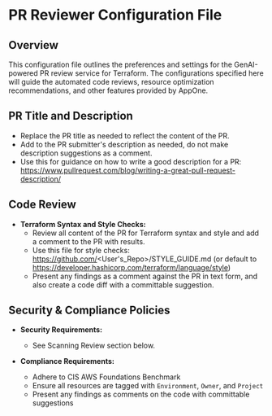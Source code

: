 # PR Reviewer Configuration File

## Overview
This configuration file outlines the preferences and settings for the GenAI-powered PR review service for Terraform. The configurations specified here will guide the automated code reviews, resource optimization recommendations, and other features provided by AppOne.

## PR Title and Description
  - Replace the PR title as needed to reflect the content of the PR.
  - Add to the PR submitter's description as needed, do not make description suggestions as a comment.
  - Use this for guidance on how to write a good description for a PR: https://www.pullrequest.com/blog/writing-a-great-pull-request-description/ 

## Code Review
- **Terraform Syntax and Style Checks:**
  - Review all content of the PR for Terraform syntax and style and add a comment to the PR with results.
  - Use this file for style checks: https://github.com/<User's_Repo>/STYLE_GUIDE.md (or default to https://developer.hashicorp.com/terraform/language/style)
  - Present any findings as a comment against the PR in text form, and also create a code diff with a committable suggestion.

## Security & Compliance Policies
- **Security Requirements:**
  - See Scanning Review section below.

- **Compliance Requirements:**
  - Adhere to CIS AWS Foundations Benchmark
  - Ensure all resources are tagged with `Environment`, `Owner`, and `Project`
  - Present any findings as comments on the code with committable suggestions
